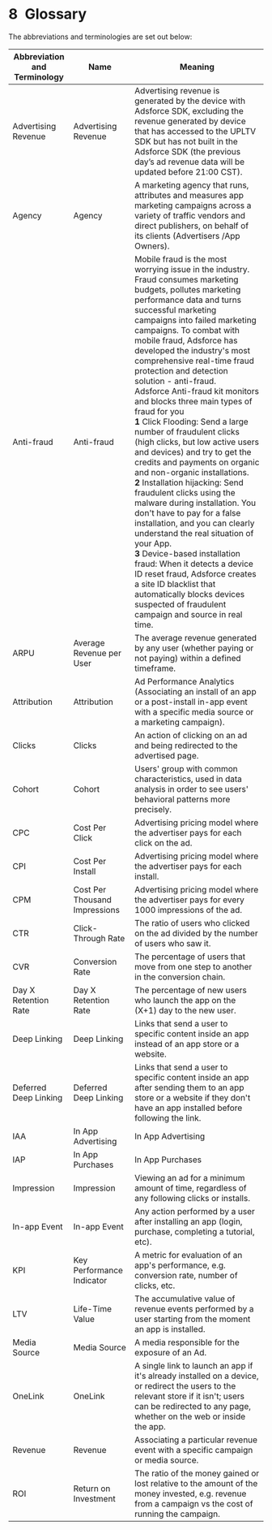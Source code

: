 # 8&ensp;Glossary

The abbreviations and terminologies are set out below:

| Abbreviation and <br/>Terminology | Name                          | Meaning                                                      |
| --------------------------------- | ----------------------------- | ------------------------------------------------------------ |
| Advertising Revenue               | Advertising Revenue           | Advertising revenue is generated by the device with Adsforce SDK, excluding the revenue generated by device that has accessed to the UPLTV SDK but has not built in the Adsforce SDK (the previous day’s ad revenue data will be updated before 21:00 CST). |
| Agency                            | Agency                        | A marketing agency that runs, attributes and measures app marketing campaigns across a variety of traffic vendors and direct publishers, on behalf of its clients (Advertisers /App Owners). |
| Anti-fraud                        | Anti-fraud                    | Mobile fraud is the most worrying issue in the industry. Fraud consumes marketing budgets, pollutes marketing performance data and turns successful marketing campaigns into failed marketing campaigns. To combat with  mobile fraud, Adsforce has developed the industry's most comprehensive real-time fraud protection and detection solution - anti-fraud.<br/>Adsforce Anti-fraud kit monitors and blocks three main types of fraud for you<br/>**1** Click Flooding: Send a large number of fraudulent clicks (high clicks, but low active users and devices) and try to get the credits and payments on organic and non-organic installations.<br/>**2** Installation hijacking: Send fraudulent clicks using the malware during installation. You don't have to pay for a false installation, and you can clearly understand the real situation of your App.<br/>**3** Device-based installation fraud: When it detects a device ID reset fraud, Adsforce creates a site ID blacklist that automatically blocks devices suspected of fraudulent campaign and source in real time. |
| ARPU                              | Average Revenue per User      | The average revenue generated by any user (whether paying or not paying) within a defined timeframe. |
| Attribution                       | Attribution                   | Ad Performance Analytics (Associating an install of an app or a post-install in-app event with a specific media source or a marketing campaign). |
| Clicks                            | Clicks                        | An action of clicking on an ad and being redirected to the advertised page. |
| Cohort                            | Cohort                        | Users' group with common characteristics, used in data analysis in order to see users' behavioral patterns more precisely. |
| CPC                               | Cost Per Click                | Advertising pricing model where the advertiser pays for each click on the ad. |
| CPI                               | Cost Per Install              | Advertising pricing model where the advertiser pays for each install. |
| CPM                               | Cost Per Thousand Impressions | Advertising pricing model where the advertiser pays for every 1000 impressions of the ad. |
| CTR                               | Click-Through Rate            | The ratio of users who clicked on the ad divided by the number of users who saw it. |
| CVR                               | Conversion Rate               | The percentage of users that move from one step to another in the conversion chain. |
| Day X Retention Rate              | Day X Retention Rate          | The percentage of new users who launch the app on the (X+1) day to the new user. |
| Deep Linking                      | Deep Linking                  | Links that send a user to specific content inside an app instead of an app store or a website. |
| Deferred Deep Linking             | Deferred Deep Linking         | Links that send a user to specific content inside an app after sending them to an app store or a website if they don't have an app installed before following the link. |
| IAA                               | In App Advertising            | In App Advertising                                           |
| IAP                               | In App Purchases              | In App Purchases                                             |
| Impression                        | Impression                    | Viewing an ad for a minimum amount of time, regardless of any following clicks or installs. |
| In-app Event                      | In-app Event                  | Any action performed by a user after installing an app (login, purchase, completing a tutorial, etc). |
| KPI                               | Key Performance Indicator     | A metric for evaluation of an app's performance, e.g. conversion rate, number of clicks, etc. |
| LTV                               | Life-Time Value               | The accumulative value of revenue events performed by a user starting from the moment an app is installed. |
| Media Source                      | Media Source                  | A media responsible for the exposure of an Ad.               |
| OneLink                           | OneLink                       | A single link to launch an app if it's already installed on a device, or redirect the users to the relevant store if it isn't; users can be redirected to any page, whether on the web or inside the app. |
| Revenue                           | Revenue                       | Associating a particular revenue event with a specific campaign or media source. |
| ROI                               | Return on Investment          | The ratio of the money gained or lost relative to the amount of the money invested, e.g. revenue from a campaign vs the cost of running the campaign. |
